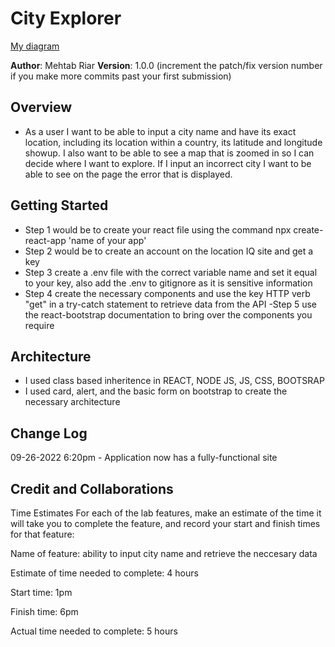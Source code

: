 # City Explorer

[My diagram](./Untitled-2022-09-26-1402.png)

**Author**: Mehtab Riar
**Version**: 1.0.0 (increment the patch/fix version number if you make more commits past your first submission)

## Overview

- As a user I want to be able to input a city name and have its exact location, including its location within a country, its latitude and longitude showup. I also want to be able to see a map that is zoomed in so I can decide where I want to explore. If I input an incorrect city I want to be able to see on the page the error that is displayed.

## Getting Started

- Step 1 would be to create your react file using the command npx create-react-app 'name of your app'
- Step 2 would be to create an account on the location IQ site and get a key
- Step 3 create a .env file with the correct variable name and set it equal to your key, also add the .env to gitignore as it is sensitive information
- Step 4 create the necessary components and use the key HTTP verb "get" in a try-catch statement to retrieve data from the API
-Step 5 use the react-bootstrap documentation to bring over the components you require

## Architecture

- I used class based inheritence in REACT, NODE JS, JS, CSS, BOOTSRAP
- I used card, alert, and the basic form on bootstrap to create the necessary architecture

## Change Log

09-26-2022 6:20pm - Application now has a fully-functional site

## Credit and Collaborations

Time Estimates
For each of the lab features, make an estimate of the time it will take you to complete the feature, and record your start and finish times for that feature:

Name of feature: ability to input city name and retrieve the neccesary data

Estimate of time needed to complete: 4 hours

Start time: 1pm

Finish time: 6pm

Actual time needed to complete: 5 hours